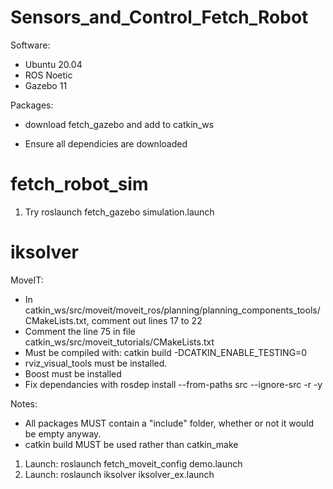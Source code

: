 # Sensors_and_Control_Fetch_Robot

Software:

- Ubuntu 20.04
- ROS Noetic
- Gazebo 11

Packages:

- download fetch_gazebo and add to catkin_ws

- Ensure all dependicies are downloaded

# fetch_robot_sim

1. Try roslaunch fetch_gazebo simulation.launch

# iksolver

MoveIT:
- In catkin_ws/src/moveit/moveit_ros/planning/planning_components_tools/CMakeLists.txt, comment out lines 17 to 22
- Comment the line 75 in file catkin_ws/src/moveit_tutorials/CMakeLists.txt
- Must be compiled with: catkin build -DCATKIN_ENABLE_TESTING=0
- rviz_visual_tools must be installed.
- Boost must be installed
- Fix dependancies with rosdep install --from-paths src --ignore-src -r -y

Notes:
- All packages MUST contain a "include" folder, whether or not it would be empty anyway.
- catkin build MUST be used rather than catkin_make

1. Launch: roslaunch fetch_moveit_config demo.launch
2. Launch: roslaunch iksolver iksolver_ex.launch
